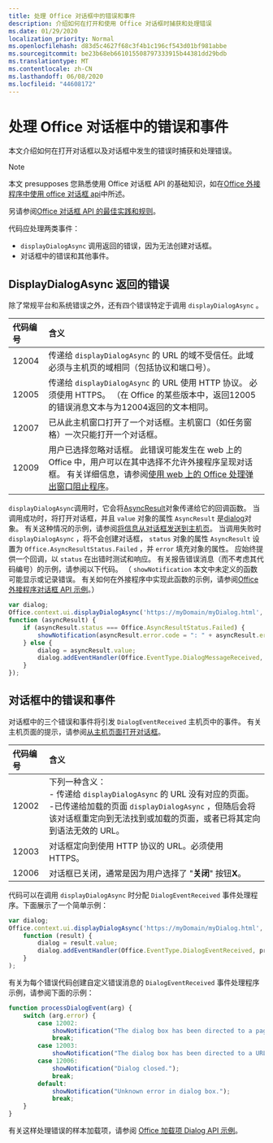 ```yaml
---
title: 处理 Office 对话框中的错误和事件
description: 介绍如何在打开和使用 Office 对话框时捕获和处理错误
ms.date: 01/29/2020
localization_priority: Normal
ms.openlocfilehash: d83d5c4627f68c3f4b1c196cf543d01bf981abbe
ms.sourcegitcommit: be23b68eb661015508797333915b44381dd29bdb
ms.translationtype: MT
ms.contentlocale: zh-CN
ms.lasthandoff: 06/08/2020
ms.locfileid: "44608172"
---
```

# <a name="handling-errors-and-events-in-the-office-dialog-box"></a>处理 Office 对话框中的错误和事件

本文介绍如何在打开对话框以及对话框中发生的错误时捕获和处理错误。

> [!NOTE]
> 本文 presupposes 您熟悉使用 Office 对话框 API 的基础知识，如在[Office 外接程序中使用 office 对话框 api](dialog-api-in-office-add-ins.md)中所述。
> 
> 另请参阅[Office 对话框 API 的最佳实践和规则](dialog-best-practices.md)。

代码应处理两类事件：

- `displayDialogAsync` 调用返回的错误，因为无法创建对话框。
- 对话框中的错误和其他事件。

## <a name="errors-from-displaydialogasync"></a>DisplayDialogAsync 返回的错误

除了常规平台和系统错误之外，还有四个错误特定于调用 `displayDialogAsync` 。

|代码编号|含义|
|:-----|:-----|
|12004|传递给 `displayDialogAsync` 的 URL 的域不受信任。此域必须与主机页的域相同（包括协议和端口号）。|
|12005|传递给 `displayDialogAsync` 的 URL 使用 HTTP 协议。 必须使用 HTTPS。 （在 Office 的某些版本中，返回12005的错误消息文本与为12004返回的文本相同。|
|<span id="12007">12007</span><!-- The span is needed because office-js-helpers has an error message that links to this table row. -->|已从此主机窗口打开了一个对话框。主机窗口（如任务窗格）一次只能打开一个对话框。|
|12009|用户已选择忽略对话框。 此错误可能发生在 web 上的 Office 中，用户可以在其中选择不允许外接程序呈现对话框。 有关详细信息，请参阅[使用 web 上的 Office 处理弹出窗口阻止程序](dialog-best-practices.md#handling-pop-up-blockers-with-office-on-the-web)。|

`displayDialogAsync`调用时，它会将[AsyncResult](/javascript/api/office/office.asyncresult)对象传递给它的回调函数。 当调用成功时，将打开对话框，并且 `value` 对象的属性 `AsyncResult` 是[dialog](/javascript/api/office/office.dialog)对象。 有关这种情况的示例，请参阅[将信息从对话框发送到主机页](dialog-api-in-office-add-ins.md#send-information-from-the-dialog-box-to-the-host-page)。 当调用失败时 `displayDialogAsync` ，将不会创建对话框， `status` 对象的属性 `AsyncResult` 设置为 `Office.AsyncResultStatus.Failed` ，并 `error` 填充对象的属性。 应始终提供一个回调，以 `status` 在出错时测试和响应。 有关报告错误消息（而不考虑其代码编号）的示例，请参阅以下代码。 （ `showNotification` 本文中未定义的函数可能显示或记录错误。 有关如何在外接程序中实现此函数的示例，请参阅[Office 外接程序对话框 API 示例](https://github.com/OfficeDev/Office-Add-in-Dialog-API-Simple-Example)。）

```js
var dialog;
Office.context.ui.displayDialogAsync('https://myDomain/myDialog.html',
function (asyncResult) {
    if (asyncResult.status === Office.AsyncResultStatus.Failed) {
        showNotification(asyncResult.error.code = ": " + asyncResult.error.message);
    } else {
        dialog = asyncResult.value;
        dialog.addEventHandler(Office.EventType.DialogMessageReceived, processMessage);
    }
});
```

## <a name="errors-and-events-in-the-dialog-box"></a>对话框中的错误和事件

对话框中的三个错误和事件将引发 `DialogEventReceived` 主机页中的事件。 有关主机页面的提示，请参阅[从主机页面打开对话框](dialog-api-in-office-add-ins.md#open-a-dialog-box-from-a-host-page)。

|代码编号|含义|
|:-----|:-----|
|12002|下列一种含义：<br> - 传递给 `displayDialogAsync` 的 URL 没有对应的页面。<br> -已传递给加载的页面 `displayDialogAsync` ，但随后会将该对话框重定向到无法找到或加载的页面，或者已将其定向到语法无效的 URL。|
|12003|对话框定向到使用 HTTP 协议的 URL。必须使用 HTTPS。|
|12006|对话框已关闭，通常是因为用户选择了 "**关闭**" 按钮**X**。|

代码可以在调用 `displayDialogAsync` 时分配 `DialogEventReceived` 事件处理程序。下面展示了一个简单示例：

```js
var dialog;
Office.context.ui.displayDialogAsync('https://myDomain/myDialog.html',
    function (result) {
        dialog = result.value;
        dialog.addEventHandler(Office.EventType.DialogEventReceived, processDialogEvent);
    }
);
```

有关为每个错误代码创建自定义错误消息的 `DialogEventReceived` 事件处理程序示例，请参阅下面的示例：

```js
function processDialogEvent(arg) {
    switch (arg.error) {
        case 12002:
            showNotification("The dialog box has been directed to a page that it cannot find or load, or the URL syntax is invalid.");
            break;
        case 12003:
            showNotification("The dialog box has been directed to a URL with the HTTP protocol. HTTPS is required.");            break;
        case 12006:
            showNotification("Dialog closed.");
            break;
        default:
            showNotification("Unknown error in dialog box.");
            break;
    }
}
```

有关这样处理错误的样本加载项，请参阅 [Office 加载项 Dialog API 示例](https://github.com/OfficeDev/Office-Add-in-Dialog-API-Simple-Example)。
